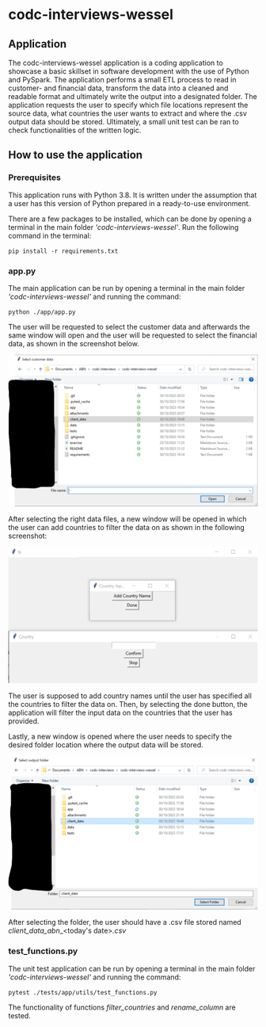# codc-interviews-wessel

## Application

The codc-interviews-wessel application is a coding application to showcase a basic skillset in software development with the use of Python and PySpark. The application performs a small ETL process to read in customer- and financial data, transform the data into a cleaned and readable format and ultimately write the output into a designated folder. The application requests the user to specify which file locations represent the source data, what countries the user wants to extract and where the .csv output data should be stored. Ultimately, a small unit test can be ran to check functionalities of the written logic.

## How to use the application

### Prerequisites
This application runs with Python 3.8. It is written under the assumption that a user has this version of Python prepared in a ready-to-use environment.

There are a few packages to be installed, which can be done by opening a terminal in the main folder _'codc-interviews-wessel'_. Run the following command in the terminal:

```
pip install -r requirements.txt
```

### app.py

The main application can be run by opening a terminal in the main folder _'codc-interviews-wessel'_ and running the command:

```
python ./app/app.py
```

The user will be requested to select the customer data and afterwards the same window will open and the user will be requested to select the financial data, as shown in the screenshot below.

![Customer data](attachments/input_customer_data.png)

After selecting the right data files, a new window will be opened in which the user can add countries to filter the data on as shown in the following screenshot:

![Countries input](attachments/input_countries.png)

The user is supposed to add country names until the user has specified all the countries to filter the data on. Then, by selecting the done button, the application will filter the input data on the countries that the user has provided.

Lastly, a new window is opened where the user needs to specify the desired folder location where the output data will be stored.

![Output Folder](attachments/input_desired_output_folder.png)

After selecting the folder, the user should have a .csv file stored named _client_data_abn__<today's date>_.csv_

### test_functions.py
The unit test application can be run by opening a terminal in the main folder _'codc-interviews-wessel'_ and running the command:

```
pytest ./tests/app/utils/test_functions.py
```

The functionality of functions _filter_countries_ and _rename_column_ are tested.
